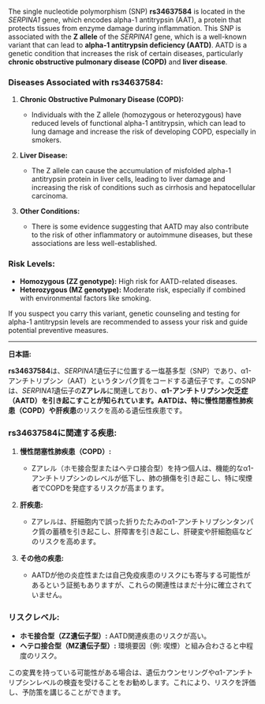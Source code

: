 The single nucleotide polymorphism (SNP) **rs34637584** is located in the *SERPINA1* gene, which encodes alpha-1 antitrypsin (AAT), a protein that protects tissues from enzyme damage during inflammation. This SNP is associated with the **Z allele** of the *SERPINA1* gene, which is a well-known variant that can lead to **alpha-1 antitrypsin deficiency (AATD)**. AATD is a genetic condition that increases the risk of certain diseases, particularly **chronic obstructive pulmonary disease (COPD)** and **liver disease**.

### Diseases Associated with rs34637584:
1. **Chronic Obstructive Pulmonary Disease (COPD):**
   - Individuals with the Z allele (homozygous or heterozygous) have reduced levels of functional alpha-1 antitrypsin, which can lead to lung damage and increase the risk of developing COPD, especially in smokers.

2. **Liver Disease:**
   - The Z allele can cause the accumulation of misfolded alpha-1 antitrypsin protein in liver cells, leading to liver damage and increasing the risk of conditions such as cirrhosis and hepatocellular carcinoma.

3. **Other Conditions:**
   - There is some evidence suggesting that AATD may also contribute to the risk of other inflammatory or autoimmune diseases, but these associations are less well-established.

### Risk Levels:
- **Homozygous (ZZ genotype):** High risk for AATD-related diseases.
- **Heterozygous (MZ genotype):** Moderate risk, especially if combined with environmental factors like smoking.

If you suspect you carry this variant, genetic counseling and testing for alpha-1 antitrypsin levels are recommended to assess your risk and guide potential preventive measures.

---

**日本語:**

**rs34637584**は、*SERPINA1*遺伝子に位置する一塩基多型（SNP）であり、α1-アンチトリプシン（AAT）というタンパク質をコードする遺伝子です。このSNPは、*SERPINA1*遺伝子の**Zアレル**に関連しており、**α1-アンチトリプシン欠乏症（AATD）**を引き起こすことが知られています。AATDは、特に**慢性閉塞性肺疾患（COPD）**や**肝疾患**のリスクを高める遺伝性疾患です。

### rs34637584に関連する疾患:
1. **慢性閉塞性肺疾患（COPD）:**
   - Zアレル（ホモ接合型またはヘテロ接合型）を持つ個人は、機能的なα1-アンチトリプシンのレベルが低下し、肺の損傷を引き起こし、特に喫煙者でCOPDを発症するリスクが高まります。

2. **肝疾患:**
   - Zアレルは、肝細胞内で誤った折りたたみのα1-アンチトリプシンタンパク質の蓄積を引き起こし、肝障害を引き起こし、肝硬変や肝細胞癌などのリスクを高めます。

3. **その他の疾患:**
   - AATDが他の炎症性または自己免疫疾患のリスクにも寄与する可能性があるという証拠もありますが、これらの関連性はまだ十分に確立されていません。

### リスクレベル:
- **ホモ接合型（ZZ遺伝子型）:** AATD関連疾患のリスクが高い。
- **ヘテロ接合型（MZ遺伝子型）:** 環境要因（例: 喫煙）と組み合わさると中程度のリスク。

この変異を持っている可能性がある場合は、遺伝カウンセリングやα1-アンチトリプシンレベルの検査を受けることをお勧めします。これにより、リスクを評価し、予防策を講じることができます。